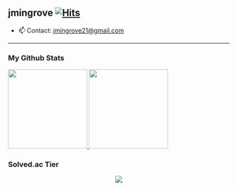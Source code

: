 ## jmingrove [![Hits](https://hits.seeyoufarm.com/api/count/incr/badge.svg?url=https%3A%2F%2Fgithub.com%2Fjmingrove21&count_bg=%23C4C4C4&title_bg=%23555555&icon=reddit.svg&icon_color=%23E7E7E7&title=hi&edge_flat=false)](https://hits.seeyoufarm.com)

- 📫 Contact: jmingrove21@gmail.com

<hr>

### My Github Stats

<a href="#">
  <img src="https://github-readme-stats.vercel.app/api?username=jmingrove21&theme=react&show_icons=true" height="180px">
</a>
<a href="#">
  <img src="https://github-readme-stats.vercel.app/api/top-langs/?username=jmingrove21&theme=react&exclude_repo=Jagi,assignment&layout=compact" height="180px">
</a>

### Solved.ac Tier
<p align="center">
  <img src="http://mazassumnida.wtf/api/pastel/generate_badge?boj=myhomeseoulstation&cache=c">
</p>

<!--
**jmingrove21/jmingrove21** is a ✨ _special_ ✨ repository because its `README.md` (this file) appears on your GitHub profile.

Here are some ideas to get you started:

- 🔭 I’m currently working on ...
- 🌱 I’m currently learning ...
- 👯 I’m looking to collaborate on ...
- 🤔 I’m looking for help with ...
- 💬 Ask me about ...
- 📫 How to reach me: ...
- 😄 Pronouns: ...
- ⚡ Fun fact: ...
-->
